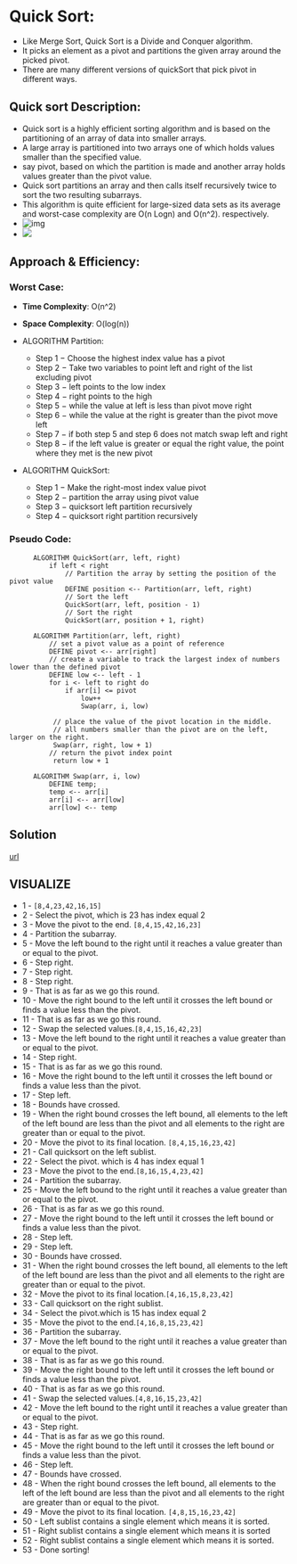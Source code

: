 # Quick Sort:

  - Like Merge Sort, Quick Sort is a Divide and Conquer algorithm.
  - It picks an element as a pivot and partitions the given array around the picked pivot.
  - There are many different versions of quickSort that pick pivot in different ways.

## Quick sort Description:

  - Quick sort is a highly efficient sorting algorithm and is based on the partitioning of an array of data into smaller arrays.
  - A large array is partitioned into two arrays one of which holds values smaller than the specified value.
  - say pivot, based on which the partition is made and another array holds values greater than the pivot value.
  - Quick sort partitions an array and then calls itself recursively twice to sort the two resulting subarrays.
  - This algorithm is quite efficient for large-sized data sets as its average and worst-case complexity are O(n Logn) and  O(n^2). respectively.
  - ![img](https://www.tutorialspoint.com/data_structures_algorithms/images/quick_sort_partition_animation.gif)
  - ![](https://www.geeksforgeeks.org/wp-content/uploads/gq/2014/01/QuickSort2.png)

## Approach & Efficiency:

  ### Worst Case:
  - __Time Complexity__: O(n^2)
  - __Space Complexity__: O(log(n))
  
  - ALGORITHM Partition:
    - Step 1 − Choose the highest index value has a pivot
    - Step 2 − Take two variables to point left and right of the list excluding pivot
    - Step 3 − left points to the low index
    - Step 4 − right points to the high
    - Step 5 − while the value at left is less than pivot move right
    - Step 6 − while the value at the right is greater than the pivot move left
    - Step 7 − if both step 5 and step 6 does not match swap left and right
    - Step 8 − if the left value is greater or equal the right value, the point where they met is the new pivot
  
 - ALGORITHM QuickSort:
   - Step 1 − Make the right-most index value pivot
   - Step 2 − partition the array using pivot value
   - Step 3 − quicksort left partition recursively
   - Step 4 − quicksort right partition recursively




  ### Pseudo Code:

          ALGORITHM QuickSort(arr, left, right)
              if left < right
                  // Partition the array by setting the position of the pivot value 
                  DEFINE position <-- Partition(arr, left, right)
                  // Sort the left
                  QuickSort(arr, left, position - 1)
                  // Sort the right
                  QuickSort(arr, position + 1, right)

          ALGORITHM Partition(arr, left, right)
              // set a pivot value as a point of reference
              DEFINE pivot <-- arr[right]
              // create a variable to track the largest index of numbers lower than the defined pivot
              DEFINE low <-- left - 1
              for i <- left to right do
                  if arr[i] <= pivot
                      low++
                      Swap(arr, i, low)

               // place the value of the pivot location in the middle.
               // all numbers smaller than the pivot are on the left, larger on the right. 
               Swap(arr, right, low + 1)
              // return the pivot index point
               return low + 1

          ALGORITHM Swap(arr, i, low)
              DEFINE temp;
              temp <-- arr[i]
              arr[i] <-- arr[low]
              arr[low] <-- temp
              
## Solution
[url](https://drive.google.com/file/d/1qTp-FVEq7w3xYMA0lKIjFuyyTZ91ruHY/view?usp=sharing)

## VISUALIZE

- 1 - `[8,4,23,42,16,15]`
- 2 - Select the pivot, which is 23 has index equal 2
- 3 - Move the pivot to the end. `[8,4,15,42,16,23]`
- 4 - Partition the subarray.
- 5 - Move the left bound to the right until it reaches a value greater than or equal to the pivot.
- 6 - Step right.
- 7 - Step right.
- 8 - Step right.
- 9 - That is as far as we go this round.
- 10 - Move the right bound to the left until it crosses the left bound or finds a value less than the pivot.
- 11 - That is as far as we go this round.
- 12 - Swap the selected values.`[8,4,15,16,42,23]`
- 13 - Move the left bound to the right until it reaches a value greater than or equal to the pivot.
- 14 - Step right.
- 15 - That is as far as we go this round.
- 16 - Move the right bound to the left until it crosses the left bound or finds a value less than the pivot.
- 17 - Step left.
- 18 - Bounds have crossed.
- 19 - When the right bound crosses the left bound, all elements to the left of the left bound are less than the pivot and all elements to the right are greater than or equal to the pivot.
- 20 - Move the pivot to its final location. `[8,4,15,16,23,42]`
- 21 - Call quicksort on the left sublist.
- 22 - Select the pivot. which is 4 has index equal 1
- 23 - Move the pivot to the end.`[8,16,15,4,23,42]`
- 24 - Partition the subarray.
- 25 - Move the left bound to the right until it reaches a value greater than or equal to the pivot.
- 26 - That is as far as we go this round.
- 27 - Move the right bound to the left until it crosses the left bound or finds a value less than the pivot.
- 28 - Step left.
- 29 - Step left.
- 30 - Bounds have crossed.
- 31 - When the right bound crosses the left bound, all elements to the left of the left bound are less than the pivot and all elements to the right are greater than or equal to the pivot.
- 32 - Move the pivot to its final location.`[4,16,15,8,23,42]`
- 33 - Call quicksort on the right sublist.
- 34 - Select the pivot.which is 15 has index equal 2
- 35 - Move the pivot to the end.`[4,16,8,15,23,42]`
- 36 - Partition the subarray.
- 37 - Move the left bound to the right until it reaches a value greater than or equal to the pivot.
- 38 - That is as far as we go this round.
- 39 - Move the right bound to the left until it crosses the left bound or finds a value less than the pivot.
- 40 - That is as far as we go this round.
- 41 - Swap the selected values.`[4,8,16,15,23,42]`
- 42 - Move the left bound to the right until it reaches a value greater than or equal to the pivot.
- 43 - Step right.
- 44 - That is as far as we go this round.
- 45 - Move the right bound to the left until it crosses the left bound or finds a value less than the pivot.
- 46 - Step left.
- 47 - Bounds have crossed.
- 48 - When the right bound crosses the left bound, all elements to the left of the left bound are less than the pivot and all elements to the right are greater than or equal to the pivot.
- 49 - Move the pivot to its final location. `[4,8,15,16,23,42]`
- 50 - Left sublist contains a single element which means it is sorted.
- 51 - Right sublist contains a single element which means it is sorted
- 52 - Right sublist contains a single element which means it is sorted.
- 53 - Done sorting!

